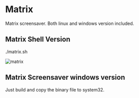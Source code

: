 # Matrix
Matrix screensaver. Both linux and windows version included.

## Matrix Shell Version

  ./matrix.sh
  
  ![matrix](matrix.png)
  
## Matrix Screensaver windows version
Just build and copy the binary file to system32.
